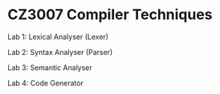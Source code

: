 # CZ3007 Compiler Techniques

Lab 1: Lexical Analyser (Lexer)

Lab 2: Syntax Analyser (Parser)

Lab 3: Semantic Analyser

Lab 4: Code Generator 
